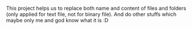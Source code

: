 This project helps us to replace both name and content of files and folders (only applied for text file, not for binary file). 
And do other stuffs which maybe only me and god know what it is :D

